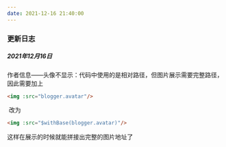 ```yaml
---
date: 2021-12-16 21:40:00
---
```

### 更新日志

##### 2021年12月16日

​	作者信息——头像不显示：代码中使用的是相对路径，但图片展示需要完整路径，因此需要加上

```html
<img :src="blogger.avatar"/>
```

​	改为

```html
<img :src="$withBase(blogger.avatar)"/>
```

这样在展示的时候就能拼接出完整的图片地址了